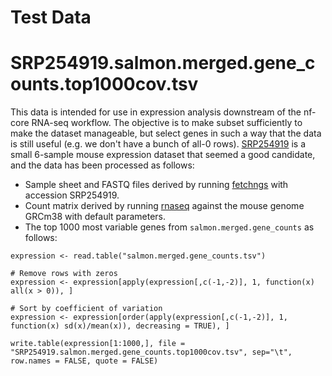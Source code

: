 # Test Data

# SRP254919.salmon.merged.gene_counts.top1000cov.tsv

This data is intended for use in expression analysis downstream of the nf-core RNA-seq workflow. The objective is to make subset sufficiently to make the dataset manageable, but select genes in such a way that the data is still useful (e.g. we don't have a bunch of all-0 rows). [SRP254919](https://www.ebi.ac.uk/ena/browser/view/PRJNA622544?show=reads) is a small 6-sample mouse expression dataset that seemed a good candidate, and the data has been processed as follows: 

 * Sample sheet and FASTQ files derived by running [fetchngs](https://nf-co.re/fetchngs) with accession SRP254919.
 * Count matrix derived by running [rnaseq](https://nf-co.re/rnaseq) against the mouse genome GRCm38 with default parameters.
 * The top 1000 most variable genes from `salmon.merged.gene_counts` as follows: 

```
expression <- read.table("salmon.merged.gene_counts.tsv")

# Remove rows with zeros
expression <- expression[apply(expression[,c(-1,-2)], 1, function(x) all(x > 0)), ]

# Sort by coefficient of variation
expression <- expression[order(apply(expression[,c(-1,-2)], 1, function(x) sd(x)/mean(x)), decreasing = TRUE), ]

write.table(expression[1:1000,], file = "SRP254919.salmon.merged.gene_counts.top1000cov.tsv", sep="\t", row.names = FALSE, quote = FALSE)
```
